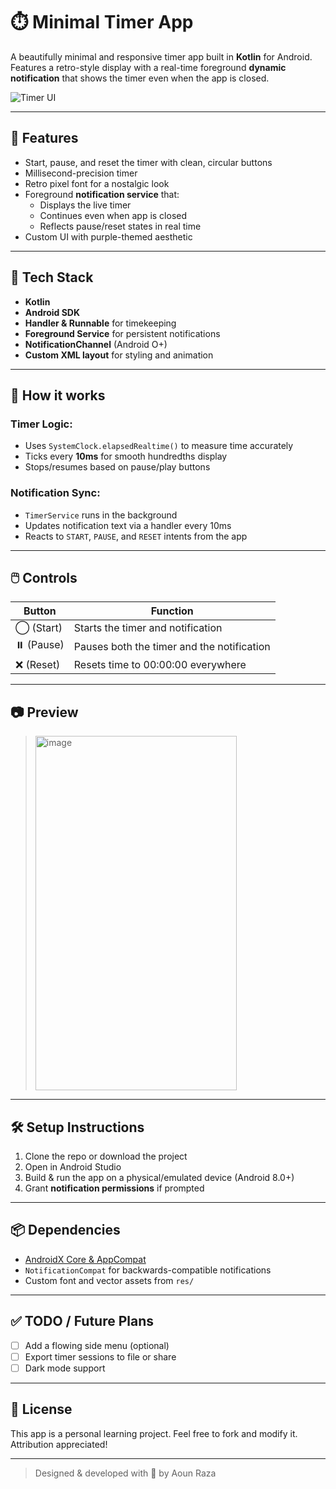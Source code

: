 # ⏱️ Minimal Timer App

A beautifully minimal and responsive timer app built in **Kotlin** for Android. Features a retro-style display with a real-time foreground **dynamic notification** that shows the timer even when the app is closed.

![Timer UI](./preview.png)

---

## 🚀 Features

- Start, pause, and reset the timer with clean, circular buttons
- Millisecond-precision timer
- Retro pixel font for a nostalgic look
- Foreground **notification service** that:
  - Displays the live timer
  - Continues even when app is closed
  - Reflects pause/reset states in real time
- Custom UI with purple-themed aesthetic

---

## 🧠 Tech Stack

- **Kotlin**
- **Android SDK**
- **Handler & Runnable** for timekeeping
- **Foreground Service** for persistent notifications
- **NotificationChannel** (Android O+)
- **Custom XML layout** for styling and animation

---

## 🧩 How it works

### Timer Logic:
- Uses `SystemClock.elapsedRealtime()` to measure time accurately
- Ticks every **10ms** for smooth hundredths display
- Stops/resumes based on pause/play buttons

### Notification Sync:
- `TimerService` runs in the background
- Updates notification text via a handler every 10ms
- Reacts to `START`, `PAUSE`, and `RESET` intents from the app

---

## 🖱️ Controls

| Button  | Function |
|---------|----------|
| ◯ (Start)  | Starts the timer and notification |
| ⏸️ (Pause)  | Pauses both the timer and the notification |
| ❌ (Reset)  | Resets time to 00:00:00 everywhere |

---

## 📷 Preview

> <img width="322" height="567" alt="image" src="https://github.com/user-attachments/assets/952ccae0-c0cf-4992-9204-343a0fa48d66" />


---

## 🛠️ Setup Instructions

1. Clone the repo or download the project
2. Open in Android Studio
3. Build & run the app on a physical/emulated device (Android 8.0+)
4. Grant **notification permissions** if prompted

---

## 📦 Dependencies

- [AndroidX Core & AppCompat](https://developer.android.com/jetpack/androidx)
- `NotificationCompat` for backwards-compatible notifications
- Custom font and vector assets from `res/`

---

## ✅ TODO / Future Plans

- [ ] Add a flowing side menu (optional)
- [ ] Export timer sessions to file or share
- [ ] Dark mode support

---

## 📄 License

This app is a personal learning project. Feel free to fork and modify it. Attribution appreciated!

---

> Designed & developed with 💜 by Aoun Raza
